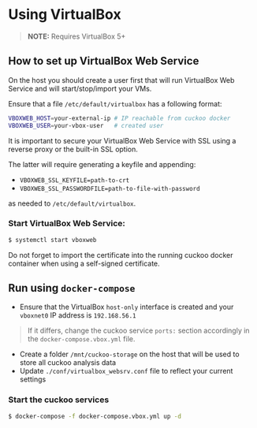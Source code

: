 # Using VirtualBox

> **NOTE:** Requires VirtualBox 5+

## How to set up VirtualBox Web Service

On the host you should create a user first that will run VirtualBox Web Service and will start/stop/import your VMs.

Ensure that a file `/etc/default/virtualbox` has a following format:

```bash
VBOXWEB_HOST=your-external-ip # IP reachable from cuckoo docker
VBOXWEB_USER=your-vbox-user   # created user
```

It is important to secure your VirtualBox Web Service with SSL using a reverse proxy or the built-in SSL option.

The latter will require generating a keyfile and appending:

- `VBOXWEB_SSL_KEYFILE=path-to-crt`
- `VBOXWEB_SSL_PASSWORDFILE=path-to-file-with-password`

as needed to `/etc/default/virtualbox`.

### Start VirtualBox Web Service:

```bash
$ systemctl start vboxweb
```

Do not forget to import the certificate into the running cuckoo docker container when using a self-signed certificate.

## Run using `docker-compose`

- Ensure that the VirtualBox `host-only` interface is created and your `vboxnet0` IP address is `192.168.56.1`

> If it differs, change the cuckoo service `ports:` section accordingly in the `docker-compose.vbox.yml` file.

- Create a folder `/mnt/cuckoo-storage` on the host that will be used to store all cuckoo analysis data
- Update `./conf/virtualbox_websrv.conf` file to reflect your current settings

### Start the cuckoo services

```bash
$ docker-compose -f docker-compose.vbox.yml up -d
```
